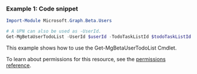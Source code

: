 ### Example 1: Code snippet

```powershellImport-Module Microsoft.Graph.Beta.Users

# A UPN can also be used as -UserId.
Get-MgBetaUserTodoList -UserId $userId -TodoTaskListId $todoTaskListId
```
This example shows how to use the Get-MgBetaUserTodoList Cmdlet.
To learn about permissions for this resource, see the [permissions reference](/graph/permissions-reference).


